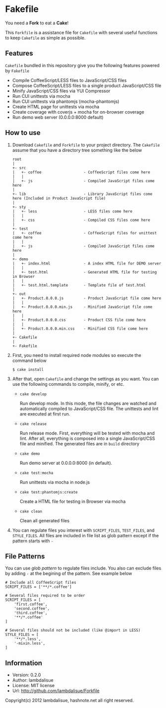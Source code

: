 Fakefile
================

You need a **Fork** to eat a **Cake**!

This `Forkfile` is a assistance file for `Cakefile` with several useful
functions to keep `Cakefile` as simple as possible.

Features
----------------
`Cakefile` bundled in this repository give you the following features powered
by `Fakefile`

- Compile CoffeeScript/LESS files to JavaScript/CSS files
- Compose CoffeeScript/LESS files to a single product JavaScript/CSS file
- Minify JavaScript/CSS files via YUI Compressor
- Run CUI unittests via mocha
- Run CUI unittests via phantomjs (mocha-phantomjs)
- Create HTML page for unittests via mocha
- Create coverage with coverjs + mocha for on-browser coverage
- Run demo web server (0.0.0.0:8000 default)


How to use
--------------------
1.  Download `Cakefile` and `Forkfile` to your project directory.
    The `Cakefile` assume that you have a directory tree something like the
    below

        root
        |
        +- src
        |   +- coffee                   - CoffeeScript files come here
        |   |
        |   +- js                       - Compiled JavaScript files come here
        |
        +- lib                          - Library JavaScript files come here (Included in Product JavaScript file)
        |
        +- sty
        |   +- less                     - LESS files come here
        |   |
        |   +- css                      - Compiled CSS files come here
        |
        +- test
        |   +- coffee                   - CoffeeScript files for unittest come here
        |   |
        |   +- js                       - Compiled JavaScript files come here
        |
        +- demo
        |   +- index.html               - A index HTML file for DEMO server
        |   |
        |   +- test.html                - Generated HTML file for testing in Browser
        |   |
        |   +- test.html.template       - Template file of test.html
        |
        +- out
        |   +- Product.0.0.0.js         - Product JavaScript file come here
        |   |
        |   +- Product.0.0.0.min.js     - Minified JavaScript file come here
        |   |
        |   +- Product.0.0.0.css        - Product CSS file come here
        |   |
        |   +- Product.0.0.0.min.css    - Minified CSS file come here
        |
        +- Cakefile
        |
        +- Fakefile

2.  First, you need to install required node modules so execute the command
    below

        $ cake install

3.  After that, open `Cakefile` and change the settings as you want. You can
    use the following commands to compile, minify, or etc.

    -   `cake develop`

        Run develop mode. In this mode, the file changes are watched and
        automatically compiled to JavaScript/CSS file. The unittests and lint
        are executed at first run.

    -   `cake release`

        Run release mode. First, everything will be tested with mocha and
        lint. After all, everything is composed into a single JavaScript/CSS
        file and minified. The generated files are in `build` directory

    -   `cake demo`

        Run demo server at 0.0.0.0:8000 (in default).

    -   `cake test:mocha`

        Run unittests via mocha in node.js

    -   `cake test:phantomjs:create`

        Create a HTML file for testing in Browser via mocha

    -   `cake clean`

        Clean all generated files

4.  You can regulate files you interest with `SCRIPT_FILES`,
    `TEST_FILES`, and `STYLE_FILES`. All files are included in
    file list as glob pattern except if the pattern starts with `-`

File Patterns
--------------------------
You can use *glob pattern* to regulate files include. You also can exclude
files by adding `-` at the begining of the pattern. See example below

    # Include all CoffeeScript files
    SCRIPT_FILES = ['**/*.coffee']

    # Several files required to be order
    SCRIPT_FILES = [
        'first.coffee',
        'second.coffee',
        'third.coffee',
        '**/*.coffee'
    ]

    # Several files should not be included (like @import in LESS)
    STYLE_FILES = [
        '**/*.less',
        '-mixin.less',
    ]

Information
----------------------

-   Version: 0.2.0
-   Author: lambdalisue
-   License: MIT license
-   Url: http://github.com/lambdalisue/Forkfile

Copyright(c) 2012 lambdalisue, hashnote.net all right reserved.

